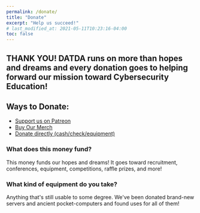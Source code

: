 ```yaml
---
permalink: /donate/
title: "Donate"
excerpt: "Help us succeed!"
# last_modified_at: 2021-05-11T10:23:16-04:00
toc: false
---
```


## THANK YOU! DATDA runs on more than hopes and dreams and every donation goes to helping forward our mission toward Cybersecurity Education!

## Ways to Donate:

- [Support us on Patreon](https://www.patreon.com/datda)
- [Buy Our Merch](https://shop.spreadshirt.com/defense-against-the-dark-arts)
- [Donate directly (cash/check/equipment)](mailto:datda.uwyo@gmail.com)

### What does this money fund?

This money funds our hopes and dreams! It goes toward recruitment, conferences, equipment, competitions, raffle prizes, and more!

### What kind of equipment do you take?

Anything that's still usable to some degree. We've been donated brand-new servers and ancient pocket-computers and found uses for all of them!
